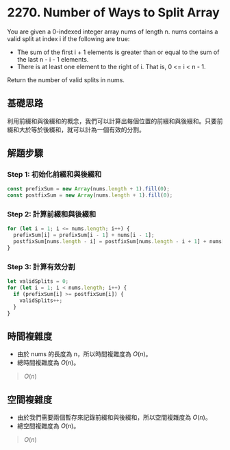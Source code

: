 # 2270. Number of Ways to Split Array

You are given a 0-indexed integer array nums of length n.
nums contains a valid split at index i if the following are true:

* The sum of the first i + 1 elements is greater than or equal to the sum of the last n - i - 1 elements.
* There is at least one element to the right of i. That is, 0 <= i < n - 1.
  
Return the number of valid splits in nums.

## 基礎思路

利用前綴和與後綴和的概念，我們可以計算出每個位置的前綴和與後綴和。只要前綴和大於等於後綴和，就可以計為一個有效的分割。

## 解題步驟

### Step 1: 初始化前綴和與後綴和

```typescript
const prefixSum = new Array(nums.length + 1).fill(0);
const postfixSum = new Array(nums.length + 1).fill(0);
```

### Step 2: 計算前綴和與後綴和

```typescript
for (let i = 1; i <= nums.length; i++) {
  prefixSum[i] = prefixSum[i - 1] + nums[i - 1];
  postfixSum[nums.length - i] = postfixSum[nums.length - i + 1] + nums[nums.length - i];
}
```

### Step 3: 計算有效分割

```typescript
let validSplits = 0;
for (let i = 1; i < nums.length; i++) {
  if (prefixSum[i] >= postfixSum[i]) {
    validSplits++;
  }
}
```

## 時間複雜度

- 由於 nums 的長度為 n，所以時間複雜度為 $O(n)$。
- 總時間複雜度為 $O(n)$。

> $O(n)$

## 空間複雜度

- 由於我們需要兩個暫存來記錄前綴和與後綴和，所以空間複雜度為 $O(n)$。
- 總空間複雜度為 $O(n)$。

> $O(n)$
